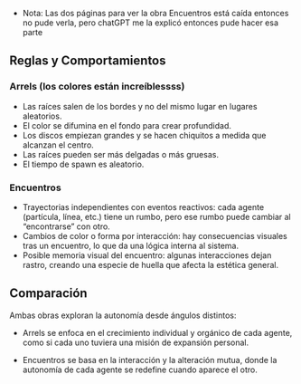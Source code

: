 * Nota: Las dos páginas para ver la obra Encuentros está caída entonces no pude verla, pero chatGPT me la explicó entonces pude hacer esa parte

## Reglas y Comportamientos
### Arrels (los colores están increíblessss)
* Las raíces salen de los bordes y no del mismo lugar en lugares aleatorios.
* El color se difumina en el fondo para crear profundidad.
* Los discos empiezan grandes y se hacen chiquitos a medida que alcanzan el centro.
* Las raíces pueden ser más delgadas o más gruesas.
* El tiempo de spawn es aleatorio.

### Encuentros
* Trayectorias independientes con eventos reactivos: cada agente (partícula, línea, etc.) tiene un rumbo, pero ese rumbo puede cambiar al “encontrarse” con otro.
* Cambios de color o forma por interacción: hay consecuencias visuales tras un encuentro, lo que da una lógica interna al sistema.
* Posible memoria visual del encuentro: algunas interacciones dejan rastro, creando una especie de huella que afecta la estética general.

## Comparación
Ambas obras exploran la autonomía desde ángulos distintos:

* Arrels se enfoca en el crecimiento individual y orgánico de cada agente, como si cada uno tuviera una misión de expansión personal.

* Encuentros se basa en la interacción y la alteración mutua, donde la autonomía de cada agente se redefine cuando aparece el otro.

